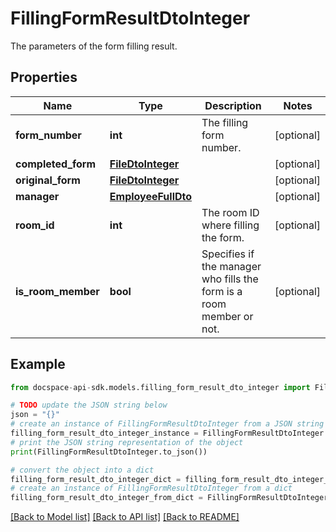 # FillingFormResultDtoInteger
The parameters of the form filling result.

## Properties

Name | Type | Description | Notes
------------ | ------------- | ------------- | -------------
**form_number** | **int** | The filling form number. | [optional] 
**completed_form** | [**FileDtoInteger**](FileDtoInteger.md) |  | [optional] 
**original_form** | [**FileDtoInteger**](FileDtoInteger.md) |  | [optional] 
**manager** | [**EmployeeFullDto**](EmployeeFullDto.md) |  | [optional] 
**room_id** | **int** | The room ID where filling the form. | [optional] 
**is_room_member** | **bool** | Specifies if the manager who fills the form is a room member or not. | [optional] 

## Example

```python
from docspace-api-sdk.models.filling_form_result_dto_integer import FillingFormResultDtoInteger

# TODO update the JSON string below
json = "{}"
# create an instance of FillingFormResultDtoInteger from a JSON string
filling_form_result_dto_integer_instance = FillingFormResultDtoInteger.from_json(json)
# print the JSON string representation of the object
print(FillingFormResultDtoInteger.to_json())

# convert the object into a dict
filling_form_result_dto_integer_dict = filling_form_result_dto_integer_instance.to_dict()
# create an instance of FillingFormResultDtoInteger from a dict
filling_form_result_dto_integer_from_dict = FillingFormResultDtoInteger.from_dict(filling_form_result_dto_integer_dict)
```
[[Back to Model list]](../README.md#documentation-for-models) [[Back to API list]](../README.md#documentation-for-api-endpoints) [[Back to README]](../README.md)



